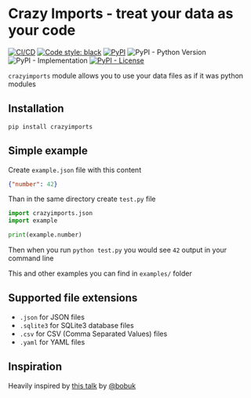 # Crazy Imports - treat your data as your code


[![CI/CD](https://github.com/mishankov/crazy-imports/workflows/CI/CD/badge.svg)](https://github.com/mishankov/crazy-imports/actions?query=workflow%3ACI%2FCD)
[![Code style: black](https://img.shields.io/badge/code%20style-black-black)](https://github.com/mishankov/crazy-imports/actions?query=workflow%3Ablack)
[![PyPI](https://img.shields.io/pypi/v/crazyimports)](https://pypi.org/project/crazyimports/)
![PyPI - Python Version](https://img.shields.io/pypi/pyversions/crazyimports)
![PyPI - Implementation](https://img.shields.io/pypi/implementation/crazyimports)
[![PyPI - License](https://img.shields.io/pypi/l/crazyimports)](https://github.com/mishankov/crazy-imports/blob/main/LICENSE)

`crazyimports` module allows you to use your data files as if it was python modules

## Installation

`pip install crazyimports`

## Simple example

Create `example.json` file with this content

```json
{"number": 42}
```

 Than in the same directory create `test.py` file

```python
import crazyimports.json
import example

print(example.number)
```

Then when you run `python test.py` you would see `42` output in your command line

This and other examples you can find in `examples/` folder

## Supported file extensions

- `.json` for JSON files
- `.sqlite3` for SQLite3 database files
- `.csv` for CSV (Comma Separated Values) files
- `.yaml` for YAML files

## Inspiration

Heavily inspired by [this talk](https://youtu.be/CWZVNgStgbI) by [@bobuk](https://github.com/bobuk)

